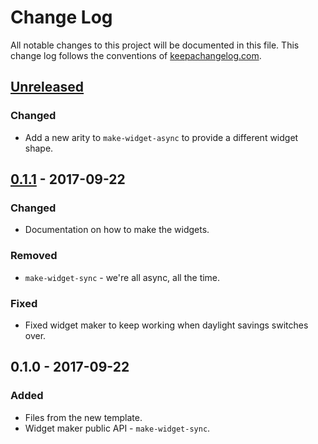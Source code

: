 # Change Log
All notable changes to this project will be documented in this file. This change log follows the conventions of [keepachangelog.com](http://keepachangelog.com/).

## [Unreleased]
### Changed
- Add a new arity to `make-widget-async` to provide a different widget shape.

## [0.1.1] - 2017-09-22
### Changed
- Documentation on how to make the widgets.

### Removed
- `make-widget-sync` - we're all async, all the time.

### Fixed
- Fixed widget maker to keep working when daylight savings switches over.

## 0.1.0 - 2017-09-22
### Added
- Files from the new template.
- Widget maker public API - `make-widget-sync`.

[Unreleased]: https://github.com/your-name/clj1/compare/0.1.1...HEAD
[0.1.1]: https://github.com/your-name/clj1/compare/0.1.0...0.1.1
